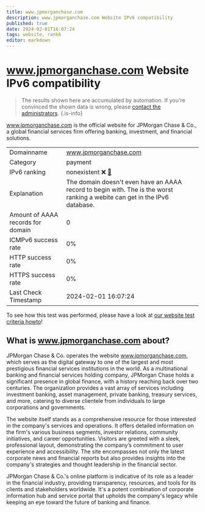 ```yaml
---
title: www.jpmorganchase.com
description: www.jpmorganchase.com Website IPv6 compatibility
published: true
date: 2024-02-01T16:07:24
tags: website, rank6
editor: markdown
---
```


# www.jpmorganchase.com Website IPv6 compatibility

> The results shown here are accumulated by automation. If you're convinced the shown data is wrong, please [contact the administrators](/howto/chat). 
{.is-info}

www.jpmorganchase.com is the official website for JPMorgan Chase & Co., a global financial services firm offering banking, investment, and financial solutions.


|   |   |
| - | - |
| Domainname | www.jpmorganchase.com
| Category | payment |
| IPv6 ranking | nonexistent :x: [🔗](/howto/ranking) |
| Explanation | The domain doesn't even have an AAAA record to begin with. The is the worst ranking a webite can get in the IPv6 database. |
| Amount of AAAA records for domain | 0 |
| ICMPv6 success rate | 0%|
| HTTP success rate | 0% |
| HTTPS success rate | 0% |
| Last Check Timestamp | 2024-02-01 16:07:24 |

To see how this test was performed, please have a look at [our website test criteria howto](/howto/testcriteria/website)!


## What is www.jpmorganchase.com about?
JPMorgan Chase & Co. operates the website www.jpmorganchase.com, which serves as the digital gateway to one of the largest and most prestigious financial services institutions in the world. As a multinational banking and financial services holding company, JPMorgan Chase holds a significant presence in global finance, with a history reaching back over two centuries. The organization provides a vast array of services including investment banking, asset management, private banking, treasury services, and more, catering to diverse clientele from individuals to large corporations and governments.

The website itself stands as a comprehensive resource for those interested in the company's services and operations. It offers detailed information on the firm's various business segments, investor relations, community initiatives, and career opportunities. Visitors are greeted with a sleek, professional layout, demonstrating the company’s commitment to user experience and accessibility. The site encompasses not only the latest corporate news and financial reports but also provides insights into the company's strategies and thought leadership in the financial sector.

JPMorgan Chase & Co.'s online platform is indicative of its role as a leader in the financial industry, providing transparency, resources, and tools for its clients and stakeholders worldwide. It's a potent combination of corporate information hub and service portal that upholds the company's legacy while keeping an eye toward the future of banking and finance.


